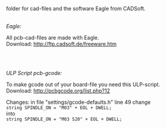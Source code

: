 folder for cad-files and the software Eagle from CADSoft.

<br>
<i>Eagle:</i>

All pcb-cad-files are made with Eagle.    
Download: http://ftp.cadsoft.de/freeware.htm
<p>&nbsp;<br></p>


<br>
<i>ULP Script pcb-gcode:</i>

To make gcode out of your board-file you need this ULP-script.    
Download: http://pcbgcode.org/list.php?12   
   
   
Changes: in file "settings/gcode-defaults.h" line 49 change    
```string SPINDLE_ON = "M03" + EOL + DWELL;```    
into    
```string SPINDLE_ON = "M03 S20" + EOL + DWELL;```    
